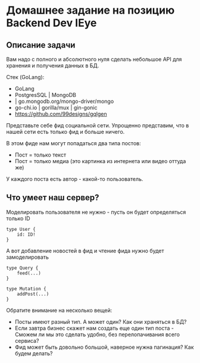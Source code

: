 # Домашнее задание на позицию Backend Dev IEye


## Описание задачи

Вам надо с полного и абсолютного нуля сделать небольшое API для хранения и получения данных в БД.

Стек (GoLang):

* GoLang
* PostgresSQL | MongoDB
*  | go.mongodb.org/mongo-driver/mongo
* go-chi.io | gorilla/mux | gin-gonic
* https://github.com/99designs/gqlgen


Представьте себе фид социальной сети. Упрощенно представим, что в нашей сети есть только фид и больше ничего.

В этом фиде нам могут попадаться два типа постов:

* Пост = только текст
* Пост = только медиа (это картинка из интернета или видео оттуда же)

У каждого поста есть автор - какой-то пользователь.

## Что умеет наш сервер?

Моделировать пользователя не нужно - пусть он будет определяться только ID

```gql
type User {
    id: ID!
}
```

А вот добавление новостей в фид и чтение фида нужно будет замоделировать

```gql
type Query {
    feed(...)
}

type Mutation {
    addPost(...)
}
```

Обратите внимание на несколько вещей:

* Посты имеют разный тип. А может один? Как они храняться в БД?
* Если завтра бизнес скажет нам создать еще один тип поста - Сможем ли мы это сделать удобно, без перелопачивания всего сервиса?
* Фид может быть довольно большой, наверное нужна пагинация? Как будем делать?

